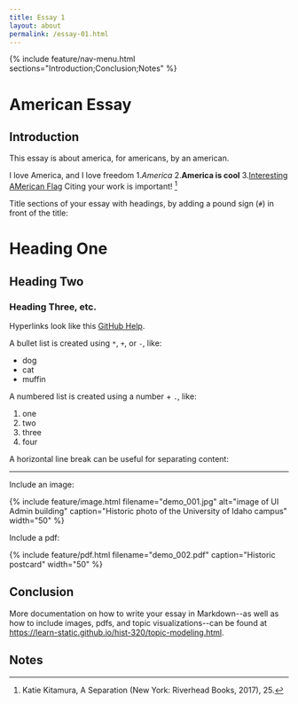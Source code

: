 ```yaml
---
title: Essay 1
layout: about
permalink: /essay-01.html
---
```


{% include feature/nav-menu.html sections="Introduction;Conclusion;Notes" %}

# American Essay

## Introduction

This essay is about america, for americans, by an american.

I love America, and I love freedom
1.*America* 
2.**America is cool** 
3.[Interesting AMerican Flag](https://www.google.com/search?q=american+flag&rlz=1C1CHBF_enUS944US944&sxsrf=APq-WBsEjYo8FSCMnZ4szEYRmKVxS4kCSg:1646181388353&source=lnms&tbm=isch&sa=X&ved=2ahUKEwjDuo3Hl6b2AhWtIEQIHfYACS0Q_AUoAXoECAEQAw&biw=1920&bih=969&dpr=1#imgrc=DJNX2YdKNYDogM)
Citing your work is important! [^1]

Title sections of your essay with headings, by adding a pound sign (`#`) in front of the title:

# Heading One

## Heading Two

### Heading Three, etc.

Hyperlinks look like this [GitHub Help](https://help.github.com/).

A bullet list is created using `*`, `+`, or `-`, like:

- dog
- cat
- muffin

A numbered list is created using a number + `.`, like:

1. one
2. two
6. three
2. four

A horizontal line break can be useful for separating content:

----

Include an image:

{% include feature/image.html filename="demo_001.jpg" alt="image of UI Admin building" caption="Historic photo of the University of Idaho campus" width="50" %}

Include a pdf:

{% include feature/pdf.html filename="demo_002.pdf" caption="Historic postcard" width="50" %}

## Conclusion

More documentation on how to write your essay in Markdown--as well as how to include images, pdfs, and topic visualizations--can be found at <https://learn-static.github.io/hist-320/topic-modeling.html>.

## Notes

[^1]: Katie Kitamura, A Separation (New York: Riverhead Books, 2017), 25.
